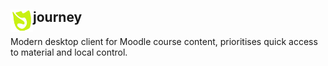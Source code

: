 <h2><img border=0 src="public/icons/journey.svg" alt="logo" align="left" width="36px"> journey</h2>


<span>Modern desktop client for Moodle course content, prioritises quick access to material and local control.</span>